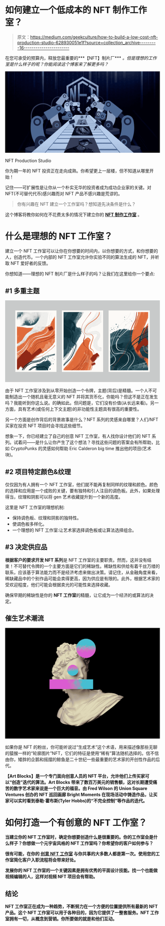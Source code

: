# 如何建立一个低成本的 NFT 制作工作室？

> 原文：<https://medium.com/geekculture/how-to-build-a-low-cost-nft-production-studio-628930051e1f?source=collection_archive---------16----------------------->

在您可承受的预算内，释放您最重要的***【NFT】制片厂*** *。但是理想的工作室是什么样子的呢？你能阅读这个博客来了解更多吗？*

![](img/6aeecaf2e8b235a1882c48e2a6cc36ab.png)

NFT Production Studio

你为期一年的 NFT 投资正在走向成熟。你希望更上一层楼，但不知道从哪里开始！

记住——可扩展性是让你从一个朴实无华的投资者成为成功企业家的关键。对 NFT(不可替代代币)感兴趣而对 NFT 产品不感兴趣是荒谬的。

> 你有兴趣在 NFT 建立一个工作室吗？想知道先决条件是什么？

这个博客将教你如何在不花费太多的情况下建立你的 [**NFT 制作工作室**](https://www.appdupe.com/nft-studio?utm_source=medium&utm_medium=blog1apr&utm_campaign=Yasmeen) 。

# **什么是理想的 NFT 工作室？**

建立一个 NFT 工作室可以让你在你想要的时间内，以你想要的方式，和你想要的人，创造代币。一个内部的 NFT 工作室允许你实验不同的算法生成的 NFT，并听取 NFT 爱好者的反馈。

你想知道——理想的 NFT 制片厂是什么样子的吗？让我们在这里给你一个要点:

## **#1 多重主题**

![](img/e7c0fb8dbc88db45c3f02940550626db.png)

由于 NFT 工作室涉及到从零开始创造一个令牌，主题(背后)是精髓。一个人不可能制造出一个随机且毫无意义的 NFT 并将其货币化，你能吗？但这不是正在发生吗？我能听到你这么说。的确如此。但问题是，它们没有价值(从长远来看)。另一方面，具有艺术(或任何上下文主题)的非功能性主题具有很高的重要性。

另一个方面是创作背后的背景故事是什么？NFT 系列的灵感来自哪里？人们/NFT 买家在投资 NFT 项目时会寻找这些细节。

想象一下，你已经建立了自己的创意 NFT 工作室，有人找你设计他们的 NFT 系列。试着问——是什么让你产生了这个想法？寻找这些问题的答案会有所帮助，比如 CryptoPunks 的灵感如何帮助 Eric Calderon big time 推出他的项目(艺术块)。

## **#2 项目特定颜色&纹理**

仅仅因为有人拥有一个 NFT 工作室，他们就不能再复制同样的纹理和颜色。颜色的选择和应用是一个成败的关键，要有独特和引人注目的调色板。此外，如果处理得当，纹理和阴影可以将 gen 艺术收藏提升到一个新的高度。

这里是 NFT 工作室的理想机制:

*   保持调色板、纹理和阴影的独特性。
*   使调色板多样化。
*   一个理想的 NFT 工作室:让艺术家选择调色板或让算法选择组合。

## **#3 决定供应品**

**根据客户的要求开发 NFT 系列**是 NFT 工作室的主要职责。然而，这并没有结束！不可替代令牌的一个主要方面是它们的稀缺性。稀缺性和供给有着千丝万缕的联系，应该基于算法能力而不是经济考虑来做出决策。请记住，从金融角度来看，稀缺藏品中的个别作品可能会卖得更高，因为供应是有限的。此外，根据艺术家的受欢迎程度，他们可能会根据卖光的可能性来选择收藏。

确保早期的稀缺性是你的 **NFT 工作室**的精髓，让它成为一个经济的或算法的决定。

## **催生艺术潮流**

![](img/8abf2ddadbdf385b63971a5f36fe57f7.png)

如果你是 NFT 的粉丝，你可能听说过“生成艺术”这个术语，用来描述像那些无聊的猿猴一样的“轮廓图片”NFT，它们的特征是使用“稀有”算法随机选择的。信不信由你，矮胖的企鹅和摇摆的鲸鱼是二十世纪一些最重要的艺术家的开创性作品的后代。

[](https://www.appdupe.com/blog/art-blocks-clone/?utm_source=medium&utm_medium=blog1apr&utm_campaign=Yasmeen)**【Art Blocks】是一个专门面向创意人员的 NFT 平台，允许他们上传买家可以“创造”迭代的算法。Art Blocks 带来了数百万美元的销售额，这对长期遭受痛苦的数字艺术家来说是一个巨大的福音。由 Fred Wilson 的 Union Square Ventures 创办的 NFT 巡回画廊 Bright Moments 在现场活动中铸造作品，让买家可以实时看到泰勒·霍布斯(Tyler Hobbs)的“不完全控制”等作品的迭代。**

# ****如何打造一个有创意的 NFT 工作室？****

**当建立你的 NFT 工作室时，确定你想要创造什么是很重要的。你的工作室会是什么样子？你想做一个元宇宙风格的 NFT 工作室吗？你希望你的客户如何参与？**

**很有可能，在你的 [**创意 NFT 工作室**](https://www.appdupe.com/nft-studio?utm_source=medium&utm_medium=blog1apr&utm_campaign=Yasmeen) 与你共事的大多数人都是第一次。使用您的工作室简化客户入职流程将会带来好处。**

**发展你的 NFT 工作室的一个关键因素是拥有优秀的平面设计技能。找一个也能做视频编辑的人，这样对视频 NFT 项目会有帮助。**

## ****结论****

**NFT 工作室正在成为一种趋势，不断努力在一个方便的位置提供所有最新的 NFT 产品。这个 NFT 工作室可以用于各种目的，因为它提供了一整套服务。NFT 工作室拥有一切，从概念到营销。你所要做的就是和他们互动。**